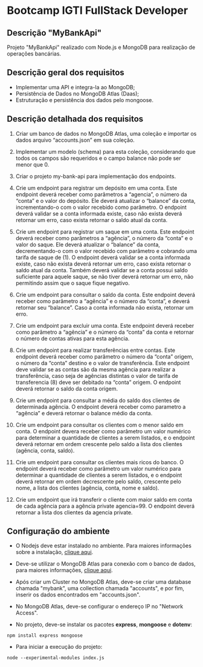 # Bootcamp IGTI FullStack Developer

## Descrição "MyBankApi"

Projeto "MyBankApi" realizado com Node.js e MongoDB para realização de operações bancárias.

## Descrição geral dos requisitos

- Implementar uma API e integra-la ao MongoDB;
- Persistência de Dados no MongoDB Atlas (Daas);
- Estruturação e persistência dos dados pelo mongoose.

## Descrição detalhada dos requisitos

1. Criar um banco de dados no MongoDB Atlas, uma coleção e importar os dados arquivo “accounts.json” em sua coleção.

2. Implementar um modelo (schema) para esta coleção, considerando que todos os campos são requeridos e o campo balance não pode ser menor que 0.

3. Criar o projeto my-bank-api para implementação dos endpoints.

4. Crie um endpoint para registrar um depósito em uma conta. Este endpoint deverá receber como parâmetros a “agencia”, o número da “conta” e o valor do depósito. Ele deverá atualizar o “balance” da conta, incrementando-o com o valor recebido como parâmetro. O endpoint deverá validar se a conta informada existe, caso não exista deverá retornar um erro, caso exista retornar o saldo atual da conta.

5. Crie um endpoint para registrar um saque em uma conta. Este endpoint deverá receber como parâmetros a “agência”, o número da “conta” e o valor do saque. Ele deverá atualizar o “balance” da conta, decrementando-o com o valor recebido com parâmetro e cobrando uma tarifa de saque de (1). O endpoint deverá validar se a conta informada existe, caso não exista deverá retornar um erro, caso exista retornar o saldo atual da conta. Também deverá validar se a conta possui saldo suficiente para aquele saque, se não tiver deverá retornar um erro, não permitindo assim que o saque fique negativo.

6. Crie um endpoint para consultar o saldo da conta. Este endpoint deverá receber como parâmetro a “agência” e o número da “conta”, e deverá retornar seu “balance”. Caso a conta informada não exista, retornar um erro.

7. Crie um endpoint para excluir uma conta. Este endpoint deverá receber como parâmetro a “agência” e o número da “conta” da conta e retornar o número de contas ativas para esta agência.

8. Crie um endpoint para realizar transferências entre contas. Este endpoint deverá receber como parâmetro o número da “conta” origem, o número da “conta” destino e o valor de transferência. Este endpoint deve validar se as contas são da mesma agência para realizar a transferência, caso seja de agências distintas o valor de tarifa de transferencia (8) deve ser debitado na “conta” origem. O endpoint deverá retornar o saldo da conta origem.

9. Crie um endpoint para consultar a média do saldo dos clientes de determinada agência. O endpoint deverá receber como parametro a “agência” e deverá retornar o balance médio da conta.

10. Crie um endpoint para consultar os clientes com o menor saldo em conta. O endpoint devera receber como parâmetro um valor numérico para determinar a quantidade de clientes a serem listados, e o endpoint deverá retornar em ordem crescente pelo saldo a lista dos clientes (agência, conta, saldo).

11. Crie um endpoint para consultar os clientes mais ricos do banco. O endpoint deverá receber como parâmetro um valor numérico para determinar a quantidade de clientes a serem listados, e o endpoint deverá retornar em ordem decrescente pelo saldo, crescente pelo nome, a lista dos clientes (agência, conta, nome e saldo).

12. Crie um endpoint que irá transferir o cliente com maior saldo em conta de cada agência para a agência private agencia=99. O endpoint deverá retornar a lista dos clientes da agencia private.

## Configuração do ambiente

- O Nodejs deve estar instalado no ambiente. Para maiores informações sobre a instalação, [clique aqui](https://nodejs.org/en/).

- Deve-se utilizar o MongoDB Atlas para conexão com o banco de dados, para maiores informações, [clique aqui](https://www.mongodb.com/).

- Após criar um Cluster no MongoDB Atlas, deve-se criar uma database chamada "mybank", uma collection chamada "accounts", e por fim, inserir os dados encontrados em "accounts.json".

- No MongoDB Atlas, deve-se configurar o endereço IP no "Network Access".

- No projeto, deve-se instalar os pacotes **express**, **mongoose** e **dotenv**:

```
npm install express mongoose
```

- Para iniciar a execução do projeto:

```
node --experimental-modules index.js
```
